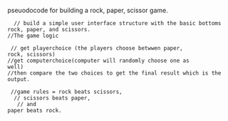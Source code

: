 pseuodocode for building a rock, paper, scissor game.

      // build a simple user interface structure with the basic bottoms rock, paper, and scissors.
    //The game logic

     // get playerchoice (the players choose betwwen paper,
    rock, scissors)
    //get computerchoice(computer will randomly choose one as
    well)
    //then compare the two choices to get the final result which is the
    output.

     //game rules = rock beats scissors,
      // scissors beats paper,
       // and
    paper beats rock.
